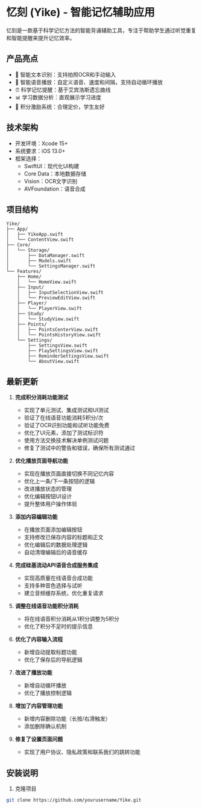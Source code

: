 # 忆刻 (Yike) - 智能记忆辅助应用

忆刻是一款基于科学记忆方法的智能背诵辅助工具，专注于帮助学生通过听觉重复和智能提醒来提升记忆效率。

## 产品亮点

- 📝 智能文本识别：支持拍照OCR和手动输入
- 🎤 智能语音播放：自定义语音、速度和间隔，支持自动循环播放
- ⏰ 科学记忆提醒：基于艾宾浩斯遗忘曲线
- 📊 学习数据分析：直观展示学习进度
- 🌟 积分激励系统：合理定价，学生友好

## 技术架构

- 开发环境：Xcode 15+
- 系统要求：iOS 13.0+
- 框架选择：
  - SwiftUI：现代化UI构建
  - Core Data：本地数据存储
  - Vision：OCR文字识别
  - AVFoundation：语音合成

## 项目结构

```
Yike/
├── App/
│   ├── YikeApp.swift
│   └── ContentView.swift
├── Core/
│   └── Storage/
│       ├── DataManager.swift
│       ├── Models.swift
│       └── SettingsManager.swift
└── Features/
    ├── Home/
    │   └── HomeView.swift
    ├── Input/
    │   ├── InputSelectionView.swift
    │   └── PreviewEditView.swift
    ├── Player/
    │   └── PlayerView.swift
    ├── Study/
    │   └── StudyView.swift
    ├── Points/
    │   ├── PointsCenterView.swift
    │   └── PointsHistoryView.swift
    └── Settings/
        ├── SettingsView.swift
        ├── PlaySettingsView.swift
        ├── ReminderSettingsView.swift
        └── AboutView.swift
```

## 最新更新

1. **完成积分消耗功能测试**
   - 实现了单元测试、集成测试和UI测试
   - 验证了在线语音功能消耗5积分/次
   - 验证了OCR识别功能和试听功能免费
   - 优化了UI元素，添加了测试标识符
   - 使用方法交换技术解决单例测试问题
   - 修复了测试中的警告和错误，确保所有测试通过

2. **优化播放页面导航功能**
   - 实现在播放页面直接切换不同记忆内容
   - 优化上一条/下一条按钮的逻辑
   - 改进播放状态的管理
   - 优化编辑按钮UI设计
   - 提升整体用户操作体验

3. **添加内容编辑功能**
   - 在播放页面添加编辑按钮
   - 支持修改已保存内容的标题和正文
   - 优化编辑后的数据处理逻辑
   - 自动清理编辑后的语音缓存

4. **完成硅基流动API语音合成服务集成**
   - 实现高质量在线语音合成功能
   - 支持多种音色选择与试听
   - 建立音频缓存系统，优化重复请求

5. **调整在线语音功能积分消耗**
   - 将在线语音积分消耗从1积分调整为5积分
   - 优化了积分不足时的提示信息

6. **优化了内容输入流程**
   - 新增自动提取标题功能
   - 优化了保存后的导航逻辑

7. **改进了播放功能**
   - 新增自动循环播放
   - 优化了播放控制逻辑

8. **增加了内容管理功能**
   - 新增内容删除功能（长按/右滑触发）
   - 添加删除确认机制

9. **修复了设置页面问题**
   - 实现了用户协议、隐私政策和联系我们的跳转功能

## 安装说明

1. 克隆项目
```bash
git clone https://github.com/yourusername/Yike.git
```